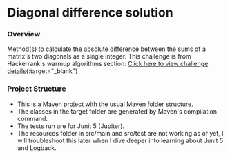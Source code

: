 # Diagonal difference solution


### Overview
Method(s) to calculate the absolute difference between the sums of a matrix's two diagonals as a single integer.
This challenge is from Hackerrank's warmup algorithms section: [Click here to view challenge details](https://www.hackerrank.com/challenges/diagonal-difference/problem?h_r=next-challenge&h_v=zen){:target="_blank"}


### Project Structure
 * This is a Maven project with the usual Maven folder structure.
 * The classes in the target folder are generated by Maven's compilation command.
 * The tests run are for Junit 5 (Jupiter).
 * The resources folder in src/main and src/test are not working as of yet, I will troubleshoot this later when I dive deeper into learning about Junit 5 and Logback.

